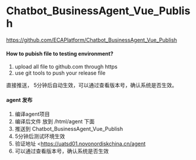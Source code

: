 # Chatbot_BusinessAgent_Vue_Publish
https://github.com/ECAPlatform/Chatbot_BusinessAgent_Vue_Publish

####  How to pubish file to testing environment?
1.  upload all file to github.com through https
2.  use git tools to push your release file 

直接推送， 5分钟后自动生效，可以通过查看版本号，确认系统是否生效。

####  agent 发布



1. 编译agent项目
2. 编译后文件 放到 /html/agent 下面
3. 推送到 Chatbot_BusinessAgent_Vue_Publish
4. 5分钟后测试环境生效
5. 验证地址 <https://uatsd01.novonordiskchina.cn/agent 
6. 可以通过查看版本号，确认系统是否生效

